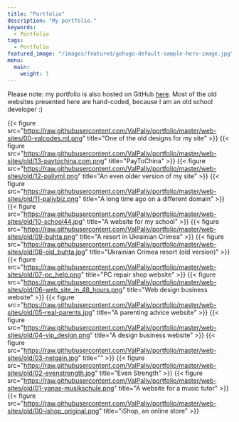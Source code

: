 ```yaml
---
title: "Portfolio"
description: "My portfolio."
keywords:
  - Portfolio
tags:
  - Portfolio
featured_image: "/images/featured/gohugo-default-sample-hero-image.jpg"
menu:
  main:
    weight: 1
---
```

Please note: my portfolio is also hosted on GitHub [here](https://github.com/ValPaliy/portfolio). Most of the old websites presented here are hand-coded, because
I am an old school developer :)

{{< figure src="https://raw.githubusercontent.com/ValPaliy/portfolio/master/web-sites/00-valcodes.ml.png" title="One of the old designs for my site" >}}
{{< figure src="https://raw.githubusercontent.com/ValPaliy/portfolio/master/web-sites/old/13-paytochina.com.png" title="PayToChina" >}}
{{< figure src="https://raw.githubusercontent.com/ValPaliy/portfolio/master/web-sites/old/12-paliyml.png" title="An even older version of my site" >}}
{{< figure src="https://raw.githubusercontent.com/ValPaliy/portfolio/master/web-sites/old/11-paliybiz.png" title="A long time ago on a different domain" >}}
{{< figure src="https://raw.githubusercontent.com/ValPaliy/portfolio/master/web-sites/old/10-school44.jpg" title="A website for my school" >}}
{{< figure src="https://raw.githubusercontent.com/ValPaliy/portfolio/master/web-sites/old/09-buhta.png" title="A resort in Ukrainian Crimea" >}}
{{< figure src="https://raw.githubusercontent.com/ValPaliy/portfolio/master/web-sites/old/08-old_buhta.jpg" title="Ukrainian Crimea resort (old version)" >}}
{{< figure src="https://raw.githubusercontent.com/ValPaliy/portfolio/master/web-sites/old/07-pc_help.png" title="PC repair shop website" >}}
{{< figure src="https://raw.githubusercontent.com/ValPaliy/portfolio/master/web-sites/old/06-web_site_in_48_hours.png" title="Web design business website" >}}
{{< figure src="https://raw.githubusercontent.com/ValPaliy/portfolio/master/web-sites/old/05-real-parents.jpg" title="A parenting advice website" >}}
{{< figure src="https://raw.githubusercontent.com/ValPaliy/portfolio/master/web-sites/old/04-vip_design.png" title="A design business website" >}}
{{< figure src="https://raw.githubusercontent.com/ValPaliy/portfolio/master/web-sites/old/03-netgain.jpg" title="" >}}
{{< figure src="https://raw.githubusercontent.com/ValPaliy/portfolio/master/web-sites/old/02-evenstrength.jpg" title="Even Strength" >}}
{{< figure src="https://raw.githubusercontent.com/ValPaliy/portfolio/master/web-sites/old/01-yanas-musikschule.png" title="A website for a music tutor" >}}
{{< figure src="https://raw.githubusercontent.com/ValPaliy/portfolio/master/web-sites/old/00-ishop_original.png" title="iShop, an online store" >}}
